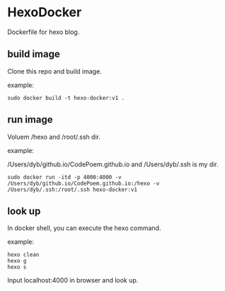 # HexoDocker

Dockerfile for hexo blog.

## build image

Clone this repo and build image.

example:

```build image
sudo docker build -t hexo-docker:v1 .
```

## run image

Voluem /hexo and /root/.ssh dir.

example:

/Users/dyb/github.io/CodePoem.github.io and /Users/dyb/.ssh is my dir.

```run image
sudo docker run -itd -p 4000:4000 -v /Users/dyb/github.io/CodePoem.github.io:/hexo -v /Users/dyb/.ssh:/root/.ssh hexo-docker:v1
```

## look up

In docker shell, you can execute the hexo command.

example:

```hexo command
hexo clean
hexo g
hexo s
```

Input localhost:4000 in browser and look up.